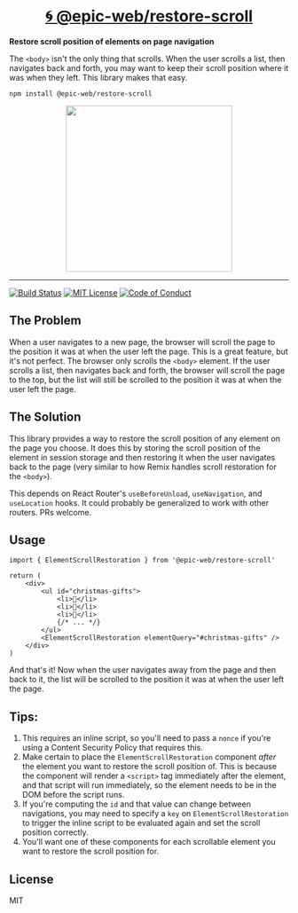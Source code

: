 <div>
  <h1 align="center"><a href="https://npm.im/@epic-web/restore-scroll">🌀 @epic-web/restore-scroll</a></h1>
  <strong>
    Restore scroll position of elements on page navigation
  </strong>
  <p>
    The <code>&lt;body&gt;</code> isn't the only thing that scrolls. When the user scrolls a list, then navigates back and forth, you may want to keep their scroll position where it was when they left. This library makes that easy.
  </p>
</div>

```
npm install @epic-web/restore-scroll
```

<div align="center">
  <a
    alt="Epic Web logo"
    href="https://www.epicweb.dev"
  >
    <img
      width="300px"
      src="https://github-production-user-asset-6210df.s3.amazonaws.com/1500684/257881576-fd66040b-679f-4f25-b0d0-ab886a14909a.png"
    />
  </a>
</div>

<hr />

<!-- prettier-ignore-start -->
[![Build Status][build-badge]][build]
[![MIT License][license-badge]][license]
[![Code of Conduct][coc-badge]][coc]
<!-- prettier-ignore-end -->

## The Problem

When a user navigates to a new page, the browser will scroll the page to the
position it was at when the user left the page. This is a great feature, but
it's not perfect. The browser only scrolls the `<body>` element. If the user
scrolls a list, then navigates back and forth, the browser will scroll the page
to the top, but the list will still be scrolled to the position it was at when
the user left the page.

## The Solution

This library provides a way to restore the scroll position of any element on the
page you choose. It does this by storing the scroll position of the element in
session storage and then restoring it when the user navigates back to the page
(very similar to how Remix handles scroll restoration for the `<body>`).

This depends on React Router's `useBeforeUnload`, `useNavigation`, and
`useLocation` hooks. It could probably be generalized to work with other
routers. PRs welcome.

## Usage

```tsx
import { ElementScrollRestoration } from '@epic-web/restore-scroll'

return (
	<div>
		<ul id="christmas-gifts">
			<li>🎁</li>
			<li>🎂</li>
			<li>🎉</li>
			{/* ... */}
		</ul>
		<ElementScrollRestoration elementQuery="#christmas-gifts" />
	</div>
)
```

And that's it! Now when the user navigates away from the page and then back to
it, the list will be scrolled to the position it was at when the user left the
page.

## Tips:

1. This requires an inline script, so you'll need to pass a `nonce` if you're
   using a Content Security Policy that requires this.
2. Make certain to place the `ElementScrollRestoration` component _after_ the
   element you want to restore the scroll position of. This is because the
   component will render a `<script>` tag immediately after the element, and
   that script will run immediately, so the element needs to be in the DOM
   before the script runs.
3. If you're computing the `id` and that value can change between navigations,
   you may need to specify a `key` on `ElementScrollRestoration` to trigger the
   inline script to be evaluated again and set the scroll position correctly.
4. You'll want one of these components for each scrollable element you want to
   restore the scroll position for.

## License

MIT

<!-- prettier-ignore-start -->
[build-badge]: https://img.shields.io/github/actions/workflow/status/epicweb-dev/restore-scroll/release.yml?branch=main&logo=github&style=flat-square
[build]: https://github.com/epicweb-dev/restore-scroll/actions?query=workflow%3Arelease
[license-badge]: https://img.shields.io/badge/license-MIT%20License-blue.svg?style=flat-square
[license]: https://github.com/epicweb-dev/restore-scroll/blob/main/LICENSE
[coc-badge]: https://img.shields.io/badge/code%20of-conduct-ff69b4.svg?style=flat-square
[coc]: https://kentcdodds.com/conduct
<!-- prettier-ignore-end -->
